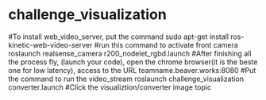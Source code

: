 # challenge_visualization

#To install web_video_server, put the command sudo apt-get install ros-kinetic-web-video-server
#run this command to activate front camera roslaunch realsense_camera r200_nodelet_rgbd.launch
#After finishing all the process fly, (launch your code), open the chrome browser(it is the beste one for low latency), access to the URL teamname.beaver.works:8080
#Put the command to run the video_stream roslaunch challenge_visualization converter.launch
#Click the visualiztion/converter image topic
